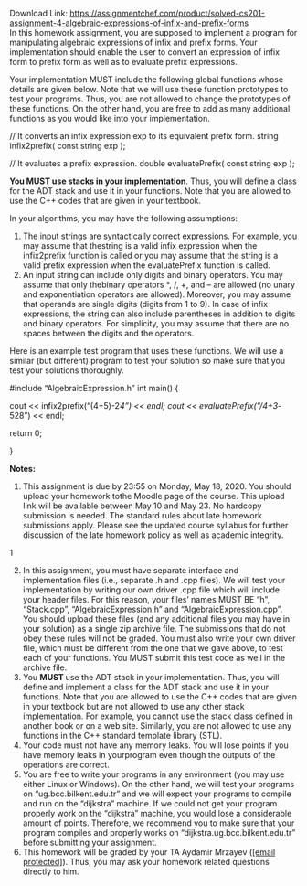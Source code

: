 Download Link: https://assignmentchef.com/product/solved-cs201-assignment-4-algebraic-expressions-of-infix-and-prefix-forms
<br>
In this homework assignment, you are supposed to implement a program for manipulating algebraic expressions of infix and prefix forms. Your implementation should enable the user to convert an expression of infix form to prefix form as well as to evaluate prefix expressions.

Your implementation MUST include the following global functions whose details are given below. Note that we will use these function prototypes to test your programs. Thus, you are not allowed to change the prototypes of these functions. On the other hand, you are free to add as many additional functions as you would like into your implementation.

// It converts an infix expression exp to its equivalent prefix form. string infix2prefix( const string exp );

// It evaluates a prefix expression. double evaluatePrefix( const string exp );

<strong>You MUST use stacks in your implementation</strong>. Thus, you will define a class for the ADT stack and use it in your functions. Note that you are allowed to use the C++ codes that are given in your textbook.

In your algorithms, you may have the following assumptions:

<ol>

 <li>The input strings are syntactically correct expressions. For example, you may assume that thestring is a valid infix expression when the infix2prefix function is called or you may assume that the string is a valid prefix expression when the evaluatePrefix function is called.</li>

 <li>An input string can include only digits and binary operators. You may assume that only thebinary operators *, /, +, and – are allowed (no unary and exponentiation operators are allowed). Moreover, you may assume that operands are single digits (digits from 1 to 9). In case of infix expressions, the string can also include parentheses in addition to digits and binary operators. For simplicity, you may assume that there are no spaces between the digits and the operators.</li>

</ol>

Here is an example test program that uses these functions. We will use a similar (but different) program to test your solution so make sure that you test your solutions thoroughly.

#include “AlgebraicExpression.h” int main() {

cout &lt;&lt; infix2prefix(“(4+5)-2*4”) &lt;&lt; endl; cout &lt;&lt; evaluatePrefix(“/4+3*-528”) &lt;&lt; endl;

return 0;

}

<strong>Notes:</strong>

<ol>

 <li>This assignment is due by 23:55 on Monday, May 18, 2020. You should upload your homework tothe Moodle page of the course. This upload link will be available between May 10 and May 23. No hardcopy submission is needed. The standard rules about late homework submissions apply. Please see the updated course syllabus for further discussion of the late homework policy as well as academic integrity.</li>

</ol>

1

<ol start="2">

 <li>In this assignment, you must have separate interface and implementation files (i.e., separate .h and .cpp files). We will test your implementation by writing our own driver .cpp file which will include your header files. For this reason, your files’ names MUST BE “h”, “Stack.cpp”, “AlgebraicExpression.h” and “AlgebraicExpression.cpp”. You should upload these files (and any additional files you may have in your solution) as a single zip archive file. The submissions that do not obey these rules will not be graded. You must also write your own driver file, which must be different from the one that we gave above, to test each of your functions. You MUST submit this test code as well in the archive file.</li>

 <li>You <strong>MUST </strong>use the ADT stack in your implementation. Thus, you will define and implement a class for the ADT stack and use it in your functions. Note that you are allowed to use the C++ codes that are given in your textbook but are not allowed to use any other stack implementation. For example, you cannot use the stack class defined in another book or on a web site. Similarly, you are not allowed to use any functions in the C++ standard template library (STL).</li>

 <li>Your code must not have any memory leaks. You will lose points if you have memory leaks in yourprogram even though the outputs of the operations are correct.</li>

 <li>You are free to write your programs in any environment (you may use either Linux or Windows). On the other hand, we will test your programs on “ug.bcc.bilkent.edu.tr” and we will expect your programs to compile and run on the “dijkstra” machine. If we could not get your program properly work on the “dijkstra” machine, you would lose a considerable amount of points. Therefore, we recommend you to make sure that your program compiles and properly works on “dijkstra.ug.bcc.bilkent.edu.tr” before submitting your assignment.</li>

 <li>This homework will be graded by your TA Aydamir Mrzayev (<a href="/cdn-cgi/l/email-protection" class="__cf_email__" data-cfemail="91f0e8f5f0fcf8e3bffcf8e3ebf0e8f4e7d1f3f8fdfaf4ffe5bff4f5e4bfe5e3">[email protected]</a>). Thus, you may ask your homework related questions directly to him.</li>

</ol>